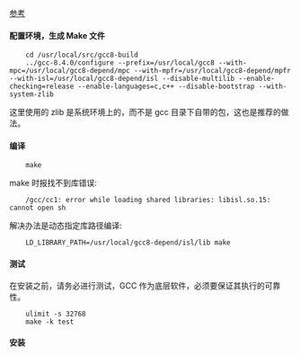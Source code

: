 

[参考](http://www.linuxfromscratch.org/lfs/view/7.9-systemd/chapter06/gcc.html)


#### 配置环境，生成 Make 文件

```shell
    cd /usr/local/src/gcc8-build
    ../gcc-8.4.0/configure --prefix=/usr/local/gcc8 --with-mpc=/usr/local/gcc8-depend/mpc --with-mpfr=/usr/local/gcc8-depend/mpfr --with-isl=/usr/local/gcc8-depend/isl --disable-multilib --enable-checking=release --enable-languages=c,c++ --disable-bootstrap --with-system-zlib
```
这里使用的 zlib 是系统环境上的，而不是 gcc 目录下自带的包，这也是推荐的做法。


#### 编译
```shell
    make
```

make 时报找不到库错误:
```
	/gcc/cc1: error while loading shared libraries: libisl.so.15: cannot open sh
```

解决办法是动态指定库路径编译:
```shell
	LD_LIBRARY_PATH=/usr/local/gcc8-depend/isl/lib make
```


#### 测试

在安装之前，请务必进行测试，GCC 作为底层软件，必须要保证其执行的可靠性。

```shell
    ulimit -s 32768
    make -k test
```


#### 安装